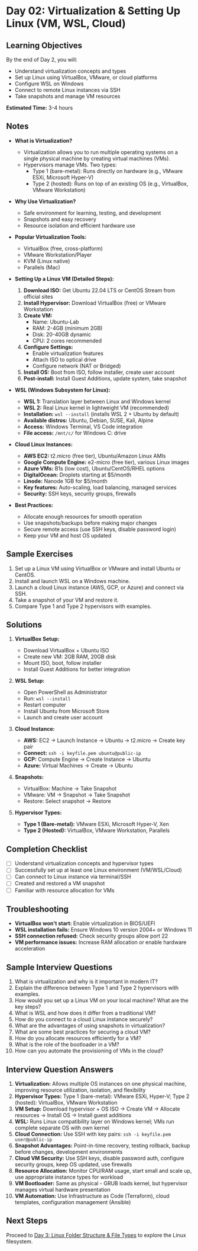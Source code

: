 # Day 02: Virtualization & Setting Up Linux (VM, WSL, Cloud)

## Learning Objectives
By the end of Day 2, you will:
- Understand virtualization concepts and types
- Set up Linux using VirtualBox, VMware, or cloud platforms
- Configure WSL on Windows
- Connect to remote Linux instances via SSH
- Take snapshots and manage VM resources

**Estimated Time:** 3-4 hours

## Notes
- **What is Virtualization?**
  - Virtualization allows you to run multiple operating systems on a single physical machine by creating virtual machines (VMs).
  - Hypervisors manage VMs. Two types:
    - Type 1 (bare-metal): Runs directly on hardware (e.g., VMware ESXi, Microsoft Hyper-V)
    - Type 2 (hosted): Runs on top of an existing OS (e.g., VirtualBox, VMware Workstation)



- **Why Use Virtualization?**
  - Safe environment for learning, testing, and development
  - Snapshots and easy recovery
  - Resource isolation and efficient hardware use

- **Popular Virtualization Tools:**
  - VirtualBox (free, cross-platform)
  - VMware Workstation/Player
  - KVM (Linux native)
  - Parallels (Mac)

- **Setting Up a Linux VM (Detailed Steps):**
  1. **Download ISO:** Get Ubuntu 22.04 LTS or CentOS Stream from official sites
  2. **Install Hypervisor:** Download VirtualBox (free) or VMware Workstation
  3. **Create VM:** 
     - Name: Ubuntu-Lab
     - RAM: 2-4GB (minimum 2GB)
     - Disk: 20-40GB dynamic
     - CPU: 2 cores recommended
  4. **Configure Settings:**
     - Enable virtualization features
     - Attach ISO to optical drive
     - Configure network (NAT or Bridged)
  5. **Install OS:** Boot from ISO, follow installer, create user account
  6. **Post-install:** Install Guest Additions, update system, take snapshot

- **WSL (Windows Subsystem for Linux):**
  - **WSL 1:** Translation layer between Linux and Windows kernel
  - **WSL 2:** Real Linux kernel in lightweight VM (recommended)
  - **Installation:** `wsl --install` (installs WSL 2 + Ubuntu by default)
  - **Available distros:** Ubuntu, Debian, SUSE, Kali, Alpine
  - **Access:** Windows Terminal, VS Code integration
  - **File access:** `/mnt/c/` for Windows C: drive

- **Cloud Linux Instances:**
  - **AWS EC2:** t2.micro (free tier), Ubuntu/Amazon Linux AMIs
  - **Google Compute Engine:** e2-micro (free tier), various Linux images
  - **Azure VMs:** B1s (low cost), Ubuntu/CentOS/RHEL options
  - **DigitalOcean:** Droplets starting at $5/month
  - **Linode:** Nanode 1GB for $5/month
  - **Key features:** Auto-scaling, load balancing, managed services
  - **Security:** SSH keys, security groups, firewalls

- **Best Practices:**
  - Allocate enough resources for smooth operation
  - Use snapshots/backups before making major changes
  - Secure remote access (use SSH keys, disable password login)
  - Keep your VM and host OS updated

## Sample Exercises
1. Set up a Linux VM using VirtualBox or VMware and install Ubuntu or CentOS.
2. Install and launch WSL on a Windows machine.
3. Launch a cloud Linux instance (AWS, GCP, or Azure) and connect via SSH.
4. Take a snapshot of your VM and restore it.
5. Compare Type 1 and Type 2 hypervisors with examples.



## Solutions
1. **VirtualBox Setup:**
   - Download VirtualBox + Ubuntu ISO
   - Create new VM: 2GB RAM, 20GB disk
   - Mount ISO, boot, follow installer
   - Install Guest Additions for better integration

2. **WSL Setup:**
   - Open PowerShell as Administrator
   - Run: `wsl --install`
   - Restart computer
   - Install Ubuntu from Microsoft Store
   - Launch and create user account

3. **Cloud Instance:**
   - **AWS:** EC2 → Launch Instance → Ubuntu → t2.micro → Create key pair
   - **Connect:** `ssh -i keyfile.pem ubuntu@public-ip`
   - **GCP:** Compute Engine → Create Instance → Ubuntu
   - **Azure:** Virtual Machines → Create → Ubuntu

4. **Snapshots:**
   - VirtualBox: Machine → Take Snapshot
   - VMware: VM → Snapshot → Take Snapshot
   - Restore: Select snapshot → Restore

5. **Hypervisor Types:**
   - **Type 1 (Bare-metal):** VMware ESXi, Microsoft Hyper-V, Xen
   - **Type 2 (Hosted):** VirtualBox, VMware Workstation, Parallels

## Completion Checklist
- [ ] Understand virtualization concepts and hypervisor types
- [ ] Successfully set up at least one Linux environment (VM/WSL/Cloud)
- [ ] Can connect to Linux instance via terminal/SSH
- [ ] Created and restored a VM snapshot
- [ ] Familiar with resource allocation for VMs

## Troubleshooting
- **VirtualBox won't start:** Enable virtualization in BIOS/UEFI
- **WSL installation fails:** Ensure Windows 10 version 2004+ or Windows 11
- **SSH connection refused:** Check security groups allow port 22
- **VM performance issues:** Increase RAM allocation or enable hardware acceleration

## Sample Interview Questions
1. What is virtualization and why is it important in modern IT?
2. Explain the difference between Type 1 and Type 2 hypervisors with examples.
3. How would you set up a Linux VM on your local machine? What are the key steps?
4. What is WSL and how does it differ from a traditional VM?
5. How do you connect to a cloud Linux instance securely?
6. What are the advantages of using snapshots in virtualization?
7. What are some best practices for securing a cloud VM?
8. How do you allocate resources efficiently for a VM?
9. What is the role of the bootloader in a VM?
10. How can you automate the provisioning of VMs in the cloud?

## Interview Question Answers
1. **Virtualization:** Allows multiple OS instances on one physical machine, improving resource utilization, isolation, and flexibility
2. **Hypervisor Types:** Type 1 (bare-metal): VMware ESXi, Hyper-V; Type 2 (hosted): VirtualBox, VMware Workstation
3. **VM Setup:** Download hypervisor + OS ISO → Create VM → Allocate resources → Install OS → Install guest additions
4. **WSL:** Runs Linux compatibility layer on Windows kernel; VMs run complete separate OS with own kernel
5. **Cloud Connection:** Use SSH with key pairs: `ssh -i keyfile.pem user@public-ip`
6. **Snapshot Advantages:** Point-in-time recovery, testing rollback, backup before changes, development environments
7. **Cloud VM Security:** Use SSH keys, disable password auth, configure security groups, keep OS updated, use firewalls
8. **Resource Allocation:** Monitor CPU/RAM usage, start small and scale up, use appropriate instance types for workload
9. **VM Bootloader:** Same as physical - GRUB loads kernel, but hypervisor manages virtual hardware presentation
10. **VM Automation:** Use Infrastructure as Code (Terraform), cloud templates, configuration management (Ansible)

## Next Steps
Proceed to [Day 3: Linux Folder Structure & File Types](../Day_03/notes_and_exercises.md) to explore the Linux filesystem.
